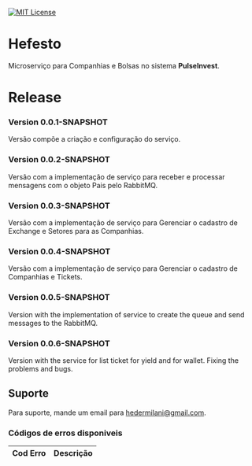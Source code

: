 [![MIT License](https://img.shields.io/badge/License-MIT-green.svg)](https://choosealicense.com/licenses/mit/)

# Hefesto

Microserviço para Companhias e Bolsas no sistema **PulseInvest**.

# Release


### Version 0.0.1-SNAPSHOT
Versão compõe a criação e configuração do serviço.

### Version 0.0.2-SNAPSHOT
Versão com a implementação de serviço para receber e processar mensagens com o objeto Pais pelo RabbitMQ.

### Version 0.0.3-SNAPSHOT
Versão com a implementação de serviço para Gerenciar o cadastro de Exchange e Setores para as Companhias.

### Version 0.0.4-SNAPSHOT
Versão com a implementação de serviço para Gerenciar o cadastro de Companhias e Tickets.

### Version 0.0.5-SNAPSHOT
Version with the implementation of service to create the queue and send messages to the RabbitMQ.

### Version 0.0.6-SNAPSHOT
Version with the service for list ticket for yield and for wallet.
Fixing the problems and bugs.

## Suporte
Para suporte, mande um email para hedermilani@gmail.com.

### Códigos de erros disponiveis

| Cod Erro | Descrição |
| :------: | :-------- |


